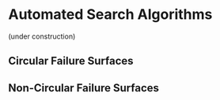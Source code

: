 # Automated Search Algorithms


(under construction)

## Circular Failure Surfaces



## Non-Circular Failure Surfaces